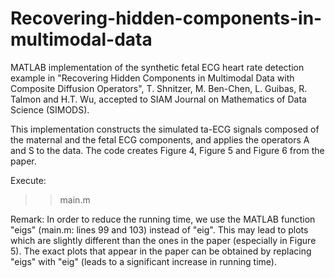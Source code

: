 # Recovering-hidden-components-in-multimodal-data
MATLAB implementation of the synthetic fetal ECG heart rate detection example in "Recovering Hidden Components in Multimodal Data with Composite Diffusion Operators", T. Shnitzer, M. Ben-Chen, L. Guibas, R. Talmon and H.T. Wu, accepted to SIAM Journal on Mathematics of Data Science (SIMODS).

This implementation constructs the simulated ta-ECG signals composed of the maternal and the fetal ECG components, and applies the operators A and S to the data.
The code creates Figure 4, Figure 5 and Figure 6 from the paper.

Execute:
>> main.m

Remark: In order to reduce the running time, we use the MATLAB function "eigs" (main.m: lines 99 and 103) instead of "eig". This may lead to plots which are slightly different than the ones in the paper (especially in Figure 5). The exact plots that appear in the paper can be obtained by replacing "eigs" with "eig" (leads to a significant increase in running time).
